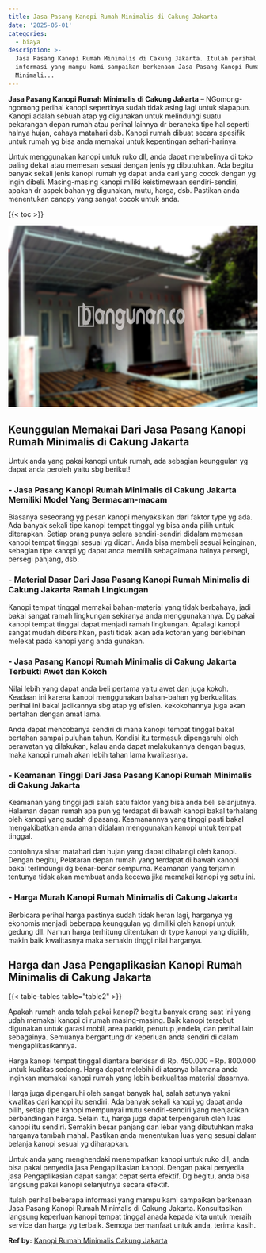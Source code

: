 ```yaml
---
title: Jasa Pasang Kanopi Rumah Minimalis di Cakung Jakarta
date: '2025-05-01'
categories:
  - biaya
description: >-
  Jasa Pasang Kanopi Rumah Minimalis di Cakung Jakarta. Itulah perihal beberapa
  informasi yang mampu kami sampaikan berkenaan Jasa Pasang Kanopi Rumah
  Minimali...
---
```


**Jasa Pasang Kanopi Rumah Minimalis di Cakung Jakarta** – NGomong-ngomong perihal kanopi sepertinya sudah tidak asing lagi untuk siapapun. Kanopi adalah sebuah atap yg digunakan untuk melindungi suatu pekarangan depan rumah atau perihal lainnya dr beraneka tipe hal seperti halnya hujan, cahaya matahari dsb. Kanopi rumah dibuat secara spesifik untuk rumah yg bisa anda memakai untuk kepentingan sehari-harinya.

Untuk menggunakan kanopi untuk ruko dll, anda dapat membelinya di toko paling dekat atau memesan sesuai dengan jenis yg dibutuhkan. Ada begitu banyak sekali jenis kanopi rumah yg dapat anda cari yang cocok dengan yg ingin dibeli. Masing-masing kanopi miliki keistimewaan sendiri-sendiri, apakah dr aspek bahan yg digunakan, mutu, harga, dsb. Pastikan anda menentukan canopy yang sangat cocok untuk anda.

{{< toc >}}

![Jasa Pasang Kanopi Rumah Minimalis di Cakung Jakarta](/images/harga-kanopi-minimalis-45.png)

## Keunggulan Memakai Dari Jasa Pasang Kanopi Rumah Minimalis di Cakung Jakarta

Untuk anda yang pakai kanopi untuk rumah, ada sebagian keunggulan yg dapat anda peroleh yaitu sbg berikut!

### \- Jasa Pasang Kanopi Rumah Minimalis di Cakung Jakarta Memiliki Model Yang Bermacam-macam

Biasanya seseorang yg pesan kanopi menyaksikan dari faktor type yg ada. Ada banyak sekali tipe kanopi tempat tinggal yg bisa anda pilih untuk diterapkan. Setiap orang punya selera sendiri-sendiri didalam memesan kanopi tempat tinggal sesuai yg dicari. Anda bisa membeli sesuai keinginan, sebagian tipe kanopi yg dapat anda memilih sebagaimana halnya persegi, persegi panjang, dsb.

### \- Material Dasar Dari Jasa Pasang Kanopi Rumah Minimalis di Cakung Jakarta Ramah Lingkungan

Kanopi tempat tinggal memakai bahan-material yang tidak berbahaya, jadi bakal sangat ramah lingkungan sekiranya anda menggunakannya. Dg pakai kanopi tempat tinggal dapat menjadi ramah lingkungan. Apalagi kanopi sangat mudah dibersihkan, pasti tidak akan ada kotoran yang berlebihan melekat pada kanopi yang anda gunakan.

### \- Jasa Pasang Kanopi Rumah Minimalis di Cakung Jakarta Terbukti Awet dan Kokoh

Nilai lebih yang dapat anda beli pertama yaitu awet dan juga kokoh. Keadaan ini karena kanopi menggunakan bahan-bahan yg berkualitas, perihal ini bakal jadikannya sbg atap yg efisien. kekokohannya juga akan bertahan dengan amat lama.

Anda dapat mencobanya sendiri di mana kanopi tempat tinggal bakal bertahan sampai puluhan tahun. Kondisi itu termasuk dipengaruhi oleh perawatan yg dilakukan, kalau anda dapat melakukannya dengan bagus, maka kanopi rumah akan lebih tahan lama kwalitasnya.

### \- Keamanan Tinggi Dari Jasa Pasang Kanopi Rumah Minimalis di Cakung Jakarta

Keamanan yang tinggi jadi salah satu faktor yang bisa anda beli selanjutnya. Halaman depan rumah apa pun yg terdapat di bawah kanopi bakal terhalang oleh kanopi yang sudah dipasang. Keamanannya yang tinggi pasti bakal mengakibatkan anda aman didalam menggunakan kanopi untuk tempat tinggal.

contohnya sinar matahari dan hujan yang dapat dihalangi oleh kanopi. Dengan begitu, Pelataran depan rumah yang terdapat di bawah kanopi bakal terlindungi dg benar-benar sempurna. Keamanan yang terjamin tentunya tidak akan membuat anda kecewa jika memakai kanopi yg satu ini.

### \- Harga Murah Kanopi Rumah Minimalis di Cakung Jakarta

Berbicara perihal harga pastinya sudah tidak heran lagi, harganya yg ekonomis menjadi beberapa keunggulan yg dimiliki oleh kanopi untuk gedung dll. Namun harga terhitung ditentukan dr type kanopi yang dipilih, makin baik kwalitasnya maka semakin tinggi nilai harganya.

## Harga dan Jasa Pengaplikasian Kanopi Rumah Minimalis di Cakung Jakarta

{{< table-tables table="table2" >}}

Apakah rumah anda telah pakai kanopi? begitu banyak orang saat ini yang udah memakai kanopi di rumah masing-masing. Baik kanopi tersebut digunakan untuk garasi mobil, area parkir, penutup jendela, dan perihal lain sebagainya. Semuanya bergantung dr keperluan anda sendiri di dalam mengaplikasikannya.

Harga kanopi tempat tinggal diantara berkisar di Rp. 450.000 – Rp. 800.000 untuk kualitas sedang. Harga dapat melebihi di atasnya bilamana anda inginkan memakai kanopi rumah yang lebih berkualitas material dasarnya.

Harga juga dipengaruhi oleh sangat banyak hal, salah satunya yakni kwalitas dari kanopi itu sendiri. Ada banyak sekali kanopi yg dapat anda pilih, setiap tipe kanopi mempunyai mutu sendiri-sendiri yang menjadikan perbandingan harga. Selain itu, harga juga dapat terpengaruh oleh luas kanopi itu sendiri. Semakin besar panjang dan lebar yang dibutuhkan maka harganya tambah mahal. Pastikan anda menentukan luas yang sesuai dalam belanja kanopi sesuai yg diharapkan.

Untuk anda yang menghendaki menempatkan kanopi untuk ruko dll, anda bisa pakai penyedia jasa Pengaplikasian kanopi. Dengan pakai penyedia jasa Pengaplikasian dapat sangat cepat serta efektif. Dg begitu, anda bisa langsung pakai kanopi selanjutnya secara efektif.

Itulah perihal beberapa informasi yang mampu kami sampaikan berkenaan Jasa Pasang Kanopi Rumah Minimalis di Cakung Jakarta. Konsultasikan langsung keperluan kanopi tempat tinggal anada kepada kita untuk meraih service dan harga yg terbaik. Semoga bermanfaat untuk anda, terima kasih.

**Ref by:**  [Kanopi Rumah Minimalis Cakung Jakarta](https://id.wikipedia.org/wiki/Kanopi)
